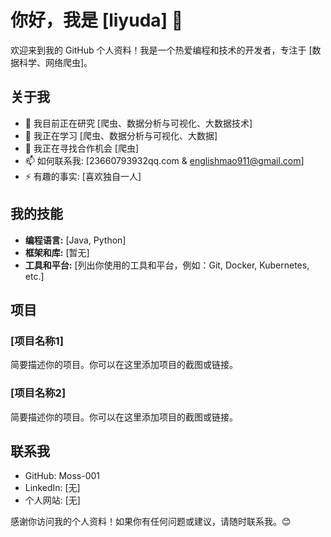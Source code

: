 # 你好，我是 [liyuda] 👋

欢迎来到我的 GitHub 个人资料！我是一个热爱编程和技术的开发者，专注于 [数据科学、网络爬虫]。

## 关于我

- 🔭 我目前正在研究 [爬虫、数据分析与可视化、大数据技术]
- 🌱 我正在学习 [爬虫、数据分析与可视化、大数据]
- 👯 我正在寻找合作机会 [爬虫]
- 📫 如何联系我: [23660793932qq.com & englishmao911@gmail.com]
- ⚡ 有趣的事实: [喜欢独自一人]

## 我的技能

- **编程语言:** [Java, Python]
- **框架和库:** [暂无]
- **工具和平台:** [列出你使用的工具和平台，例如：Git, Docker, Kubernetes, etc.]

## 项目

### [项目名称1]

简要描述你的项目。你可以在这里添加项目的截图或链接。

### [项目名称2]

简要描述你的项目。你可以在这里添加项目的截图或链接。

## 联系我

- GitHub: Moss-001
- LinkedIn: [无]
- 个人网站: [无]

感谢你访问我的个人资料！如果你有任何问题或建议，请随时联系我。😊


